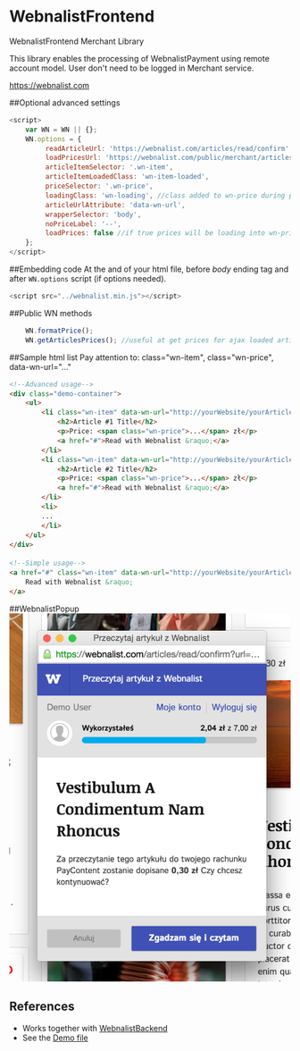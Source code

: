 # WebnalistFrontend
WebnalistFrontend Merchant Library

This library enables the processing of WebnalistPayment using remote account model.
User don't need to be logged in Merchant service.

https://webnalist.com

##Optional advanced settings
```js
<script>
    var WN = WN || {};
    WN.options = {
         readArticleUrl: 'https://webnalist.com/articles/read/confirm',
         loadPricesUrl: 'https://webnalist.com/public/merchant/articles/prices.json',
         articleItemSelector: '.wn-item',
         articleItemLoadedClass: 'wn-item-loaded',
         priceSelector: '.wn-price',
         loadingClass: 'wn-loading', //class added to wn-price during prices loading
         articleUrlAttribute: 'data-wn-url',
         wrapperSelector: 'body',
         noPriceLabel: '--',
         loadPrices: false //if true prices will be loading into wn-price
    };
</script>
```

##Embedding code
At the and of your html file, before *body* ending tag and after `WN.options` script (if options needed).
```js
<script src="../webnalist.min.js"></script>
```

##Public WN methods
```js
    WN.formatPrice();
    WN.getArticlesPrices(); //useful at get prices for ajax loaded articles 
```

##Sample html list
Pay attention to: class="wn-item", class="wn-price", data-wn-url="..."
```html
<!--Advanced usage-->
<div class="demo-container">
    <ul>
        <li class="wn-item" data-wn-url="http://yourWebsite/yourArticle/1">
            <h2>Article #1 Title</h2>
            <p>Price: <span class="wn-price">...</span> zł</p>
            <a href="#">Read with Webnalist &raquo;</a>
        </li>
        <li class="wn-item" data-wn-url="http://yourWebsite/yourArticle/2">
            <h2>Article #2 Title</h2>
            <p>Price: <span class="wn-price">...</span> zł</p>
            <a href="#">Read with Webnalist &raquo;</a>
        </li>
        <li>
        ...
        </li>
    </ul>
</div>

<!--Simple usage-->
<a href="#" class="wn-item" data-wn-url="http://yourWebsite/yourArticle/1">
    Read with Webnalist &raquo;
</a>
```

##WebnalistPopup
![](https://github.com/webnalist/WebnalistFrontend/blob/master/assets/images/WebnalistPopup.png)

## References
* Works together with [WebnalistBackend](https://github.com/webnalist/WebnalistBackend)
* See the [Demo file](demo/index.html)